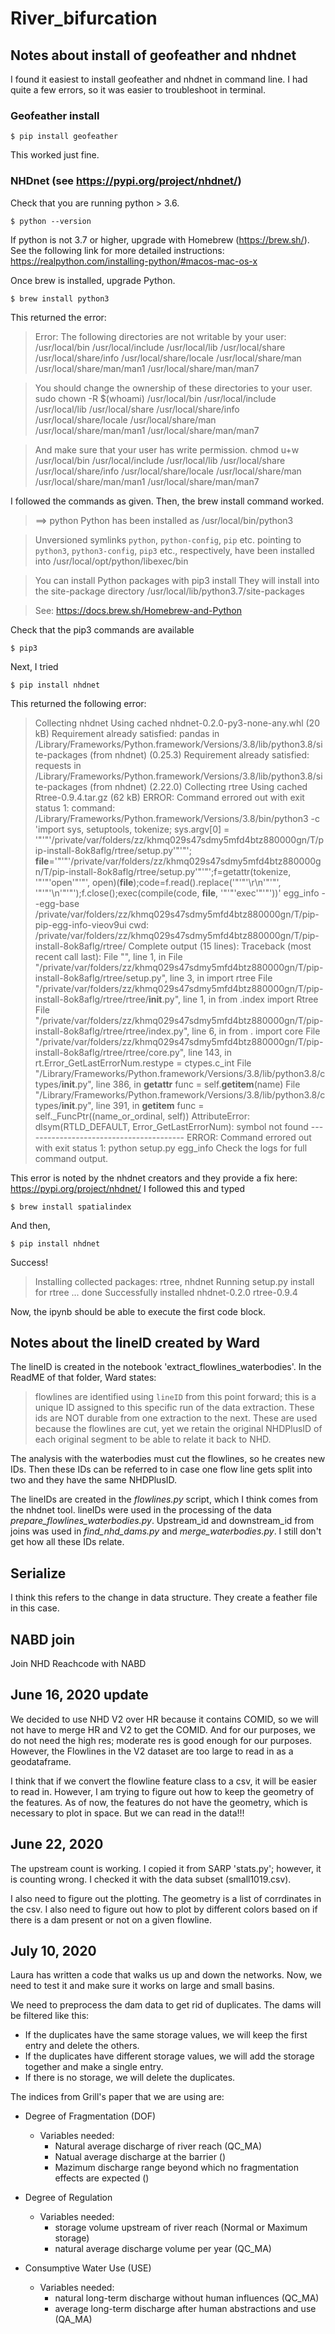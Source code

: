 # River_bifurcation

## Notes about install of geofeather and nhdnet
I found it easiest to install geofeather and nhdnet in command line. I had quite a few errors, so it was easier to troubleshoot in terminal.

### Geofeather install
    $ pip install geofeather
This worked just fine.

### NHDnet (see https://pypi.org/project/nhdnet/)
Check that you are running python > 3.6.

    $ python --version

If python is not 3.7 or higher, upgrade with Homebrew (https://brew.sh/). See the following link for more detailed instructions: https://realpython.com/installing-python/#macos-mac-os-x

Once brew is installed, upgrade Python.

    $ brew install python3

This returned the error:
> Error: The following directories are not writable by your user:
> /usr/local/bin
/usr/local/include
/usr/local/lib
/usr/local/share
/usr/local/share/info
/usr/local/share/locale
/usr/local/share/man
/usr/local/share/man/man1
/usr/local/share/man/man7

> You should change the ownership of these directories to your user.
>  sudo chown -R $(whoami) /usr/local/bin /usr/local/include /usr/local/lib /usr/local/share /usr/local/share/info /usr/local/share/locale /usr/local/share/man /usr/local/share/man/man1 /usr/local/share/man/man7

> And make sure that your user has write permission.
>  chmod u+w /usr/local/bin /usr/local/include /usr/local/lib /usr/local/share /usr/local/share/info /usr/local/share/locale /usr/local/share/man /usr/local/share/man/man1 /usr/local/share/man/man7

I followed the commands as given. Then, the brew install command worked.
> ==> python
>  Python has been installed as
>  /usr/local/bin/python3

> Unversioned symlinks `python`, `python-config`, `pip` etc. pointing to
`python3`, `python3-config`, `pip3` etc., respectively, have been installed into
>  /usr/local/opt/python/libexec/bin

> You can install Python packages with
>  pip3 install <package>
>They will install into the site-package directory
>  /usr/local/lib/python3.7/site-packages

> See: https://docs.brew.sh/Homebrew-and-Python

Check that the pip3 commands are available

    $ pip3

Next, I tried

    $ pip install nhdnet

This returned the following error:
> Collecting nhdnet
>  Using cached nhdnet-0.2.0-py3-none-any.whl (20 kB)
> Requirement already satisfied: pandas in /Library/Frameworks/Python.framework/Versions/3.8/lib/python3.8/site-packages (from nhdnet) (0.25.3)
> Requirement already satisfied: requests in /Library/Frameworks/Python.framework/Versions/3.8/lib/python3.8/site-packages (from nhdnet) (2.22.0)
> Collecting rtree
  > Using cached Rtree-0.9.4.tar.gz (62 kB)
    ERROR: Command errored out with exit status 1:
     command: /Library/Frameworks/Python.framework/Versions/3.8/bin/python3 -c 'import sys, setuptools, tokenize; sys.argv[0] = '"'"'/private/var/folders/zz/khmq029s47sdmy5mfd4btz880000gn/T/pip-install-8ok8aflg/rtree/setup.py'"'"'; __file__='"'"'/private/var/folders/zz/khmq029s47sdmy5mfd4btz880000gn/T/pip-install-8ok8aflg/rtree/setup.py'"'"';f=getattr(tokenize, '"'"'open'"'"', open)(__file__);code=f.read().replace('"'"'\r\n'"'"', '"'"'\n'"'"');f.close();exec(compile(code, __file__, '"'"'exec'"'"'))' egg_info --egg-base /private/var/folders/zz/khmq029s47sdmy5mfd4btz880000gn/T/pip-pip-egg-info-vieov9ui
         cwd: /private/var/folders/zz/khmq029s47sdmy5mfd4btz880000gn/T/pip-install-8ok8aflg/rtree/
    Complete output (15 lines):
    Traceback (most recent call last):
      File "<string>", line 1, in <module>
      File "/private/var/folders/zz/khmq029s47sdmy5mfd4btz880000gn/T/pip-install-8ok8aflg/rtree/setup.py", line 3, in <module>
        import rtree
      File "/private/var/folders/zz/khmq029s47sdmy5mfd4btz880000gn/T/pip-install-8ok8aflg/rtree/rtree/__init__.py", line 1, in <module>
        from .index import Rtree
      File "/private/var/folders/zz/khmq029s47sdmy5mfd4btz880000gn/T/pip-install-8ok8aflg/rtree/rtree/index.py", line 6, in <module>
        from . import core
      File "/private/var/folders/zz/khmq029s47sdmy5mfd4btz880000gn/T/pip-install-8ok8aflg/rtree/rtree/core.py", line 143, in <module>
        rt.Error_GetLastErrorNum.restype = ctypes.c_int
      File "/Library/Frameworks/Python.framework/Versions/3.8/lib/python3.8/ctypes/__init__.py", line 386, in __getattr__
        func = self.__getitem__(name)
      File "/Library/Frameworks/Python.framework/Versions/3.8/lib/python3.8/ctypes/__init__.py", line 391, in __getitem__
        func = self._FuncPtr((name_or_ordinal, self))
    AttributeError: dlsym(RTLD_DEFAULT, Error_GetLastErrorNum): symbol not found
    ----------------------------------------
ERROR: Command errored out with exit status 1: python setup.py egg_info Check the logs for full command output.

This error is noted by the nhdnet creators and they provide a fix here: https://pypi.org/project/nhdnet/  I followed this and typed

    $ brew install spatialindex

And then,

    $ pip install nhdnet

Success!
> Installing collected packages: rtree, nhdnet
    Running setup.py install for rtree ... done
Successfully installed nhdnet-0.2.0 rtree-0.9.4

Now, the ipynb should be able to execute the first code block.

## Notes about the lineID created by Ward

The lineID is created in the notebook 'extract_flowlines_waterbodies'. In the ReadME of that folder, Ward states:
> flowlines are identified using `lineID` from this point forward; this is a unique ID assigned to this specific run of the data extraction. These ids are NOT durable from one extraction to the next. These are used because the flowlines are cut, yet we retain the original NHDPlusID of each original segment to be able to relate it back to NHD.

The analysis with the waterbodies must cut the flowlines, so he creates new IDs. Then these IDs can be referred to in case one flow line gets split into two and they have the same NHDPlusID.

The lineIDs are created in the *flowlines.py* script, which I think comes from the nhdnet tool. lineIDs were used in the processing of the data *prepare_flowlines_waterbodies.py*. Upstream_id and downstream_id from joins was used in *find_nhd_dams.py* and *merge_waterbodies.py*. I still don't get how all these IDs relate.

## Serialize
I think this refers to the change in data structure. They create a feather file in this case.

## NABD join
Join NHD Reachcode with NABD

## June 16, 2020 update
We decided to use NHD V2 over HR because it contains COMID, so we will not have to merge HR and V2 to get the COMID. And for our purposes, we do not need the high res; moderate res is good enough for our purposes. However, the Flowlines in the V2 dataset are too large to read in as a geodataframe.

I think that if we convert the flowline feature class to a csv, it will be easier to read in. However, I am trying to figure out how to keep the geometry of the features. As of now, the features do not have the geometry, which is necessary to plot in space. But we can read in the data!!!

## June 22, 2020
The upstream count is working. I copied it from SARP 'stats.py'; however, it is counting wrong. I checked it with the data subset (small1019.csv).

I also need to figure out the plotting. The geometry is a list of corrdinates in the csv. I also need to figure out how to plot by different colors based on if there is a dam present or not on a given flowline.

## July 10, 2020
Laura has written a code that walks us up and down the networks. Now, we need to test it and make sure it works on large and small basins.

We need to preprocess the dam data to get rid of duplicates. The dams will be filtered like this:
  - If the duplicates have the same storage values, we will keep the first entry and delete the others.
  - If the duplicates have different storage values, we will add the storage together and make a single entry.
  - If there is no storage, we will delete the duplicates.

The indices from Grill's paper that we are using are:
  - Degree of Fragmentation (DOF)
    - Variables needed:
      - Natural average discharge of river reach (QC_MA)
      - Natual average discharge at the barrier ()
      - Mazimum discharge range beyond which no fragmentation effects are expected ()

  - Degree of Regulation
    - Variables needed:
      - storage volume upstream of river reach (Normal or Maximum storage)
      - natural average discharge volume per year  (QC_MA)

  - Consumptive Water Use (USE)
    - Variables needed:
      - natural long-term discharge without human influences (QC_MA)
      - average long-term discharge after human abstractions and use (QA_MA)
